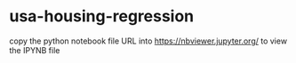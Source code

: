 # usa-housing-regression

copy the python notebook file URL into https://nbviewer.jupyter.org/ to view the IPYNB file
